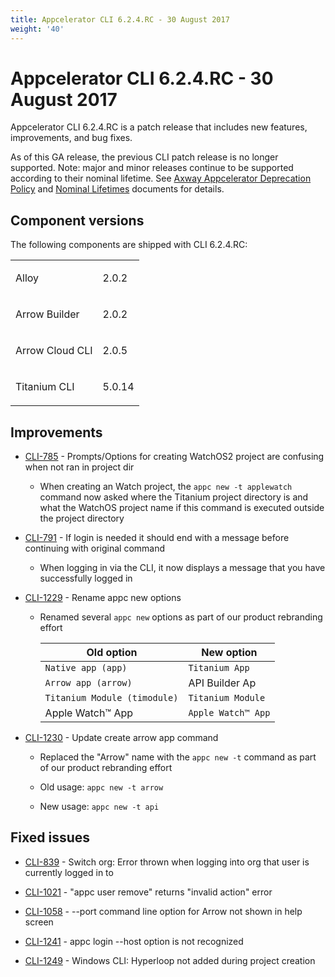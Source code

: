 ```yaml
---
title: Appcelerator CLI 6.2.4.RC - 30 August 2017
weight: '40'
---
```


# Appcelerator CLI 6.2.4.RC - 30 August 2017

Appcelerator CLI 6.2.4.RC is a patch release that includes new features, improvements, and bug fixes.

As of this GA release, the previous CLI patch release is no longer supported. Note: major and minor releases continue to be supported according to their nominal lifetime. See [Axway Appcelerator Deprecation Policy](/guide/AMPLIFY_Appcelerator_Services_Overview/Axway_Appcelerator_Deprecation_Policy/) and [Nominal Lifetimes](/guide/AMPLIFY_Appcelerator_Services_Overview/Axway_Appcelerator_Product_Lifecycle/#nominal-lifetimes) documents for details.

## Component versions

The following components are shipped with CLI 6.2.4.RC:

<table class="confluenceTable"><thead class=" "></thead><tfoot class=" "></tfoot><tbody class=" "><tr><td class="confluenceTd" rowspan="1" colspan="1"><p>Alloy</p></td><td class="confluenceTd" rowspan="1" colspan="1"><p>2.0.2</p></td></tr><tr><td class="confluenceTd" rowspan="1" colspan="1"><p>Arrow Builder</p></td><td class="confluenceTd" rowspan="1" colspan="1"><p>2.0.2</p></td></tr><tr><td class="confluenceTd" rowspan="1" colspan="1"><p>Arrow Cloud CLI</p></td><td class="confluenceTd" rowspan="1" colspan="1"><p>2.0.5</p></td></tr><tr><td class="confluenceTd" rowspan="1" colspan="1"><p>Titanium CLI</p></td><td class="confluenceTd" rowspan="1" colspan="1"><p>5.0.14</p></td></tr></tbody></table>

## Improvements

* [CLI-785](https://jira.appcelerator.org/browse/CLI-785) - Prompts/Options for creating WatchOS2 project are confusing when not ran in project dir

    * When creating an Watch project, the `appc new -t applewatch` command now asked where the Titanium project directory is and what the WatchOS project name if this command is executed outside the project directory

* [CLI-791](https://jira.appcelerator.org/browse/CLI-791) - If login is needed it should end with a message before continuing with original command

    * When logging in via the CLI, it now displays a message that you have successfully logged in

* [CLI-1229](https://jira.appcelerator.org/browse/CLI-1229) - Rename appc new options

    * Renamed several `appc new` options as part of our product rebranding effort

        | Old option | New option |
        | --- | --- |
        | `Native app (app)` | `Titanium App` |
        | `Arrow app (arrow)` | API Builder Ap |
        | `Titanium Module (timodule)` | `Titanium Module` |
        | Apple Watch™ App | `Apple Watch™ App` |

* [CLI-1230](https://jira.appcelerator.org/browse/CLI-1230) - Update create arrow app command

    * Replaced the "Arrow" name with the `appc new -t` command as part of our product rebranding effort

    * Old usage: `appc new -t arrow`

    * New usage: `appc new -t api`

## Fixed issues

* [CLI-839](https://jira.appcelerator.org/browse/CLI-839) - Switch org: Error thrown when logging into org that user is currently logged in to

* [CLI-1021](https://jira.appcelerator.org/browse/CLI-1021) - "appc user remove" returns "invalid action" error

* [CLI-1058](https://jira.appcelerator.org/browse/CLI-1058) - --port command line option for Arrow not shown in help screen

* [CLI-1241](https://jira.appcelerator.org/browse/CLI-1241) - appc login --host option is not recognized

* [CLI-1249](https://jira.appcelerator.org/browse/CLI-1249) - Windows CLI: Hyperloop not added during project creation
